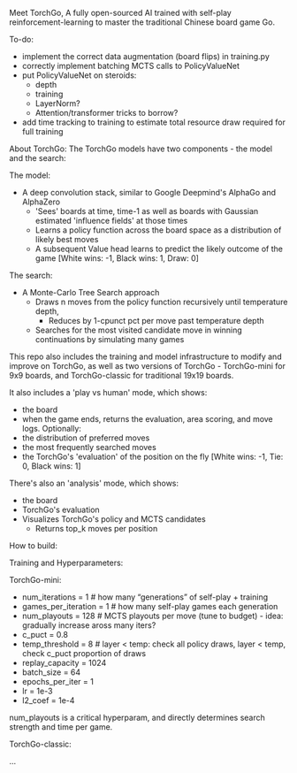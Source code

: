 Meet TorchGo, 
A fully open-sourced AI trained with self-play reinforcement-learning to master the traditional Chinese board game Go.

To-do: 
* implement the correct data augmentation (board flips) in training.py
* correctly implement batching MCTS calls to PolicyValueNet
* put PolicyValueNet on steroids: 
  * depth
  * training
  * LayerNorm?
  * Attention/transformer tricks to borrow? 
* add time tracking to training to estimate total resource draw required for full training

About TorchGo:
The TorchGo models have two components - the model and the search:

The model:
* A deep convolution stack, similar to Google Deepmind's AlphaGo and AlphaZero
  * 'Sees' boards at time, time-1 as well as boards with Gaussian estimated 'influence fields' at those times
  * Learns a policy function across the board space as a distribution of likely best moves
  * A subsequent Value head learns to predict the likely outcome of the game [White wins: -1, Black wins: 1, Draw: 0]

The search:
* A Monte-Carlo Tree Search approach
  * Draws n moves from the policy function recursively until temperature depth, 
    * Reduces by 1-cpunct pct per move past temperature depth 
  * Searches for the most visited candidate move in winning continuations by simulating many games

This repo also includes the training and model infrastructure to modify and improve on TorchGo, 
as well as two versions of TorchGo - TorchGo-mini for 9x9 boards, and TorchGo-classic for traditional 19x19 boards.

It also includes a 'play vs human' mode, which shows: 
* the board
* when the game ends, returns the evaluation, area scoring, and move logs.
Optionally:
* the distribution of preferred moves
* the most frequently searched moves
* the TorchGo's 'evaluation' of the position on the fly [White wins: -1, Tie: 0, Black wins: 1]

There's also an 'analysis' mode, which shows:
* the board
* TorchGo's evaluation
* Visualizes TorchGo's policy and MCTS candidates
  * Returns top_k moves per position

How to build: 


Training and Hyperparameters:

TorchGo-mini:
* num_iterations = 1  # how many “generations” of self-play + training
* games_per_iteration = 1  # how many self-play games each generation
* num_playouts = 128  # MCTS playouts per move (tune to budget) - idea: gradually increase aross many iters?
* c_puct = 0.8
* temp_threshold = 8  # layer < temp: check all policy draws, layer < temp, check c_puct proportion of draws
* replay_capacity = 1024
* batch_size = 64
* epochs_per_iter = 1
* lr = 1e-3
* l2_coef = 1e-4

num_playouts is a critical hyperparam, and directly determines search strength and time per game.


TorchGo-classic: 


...